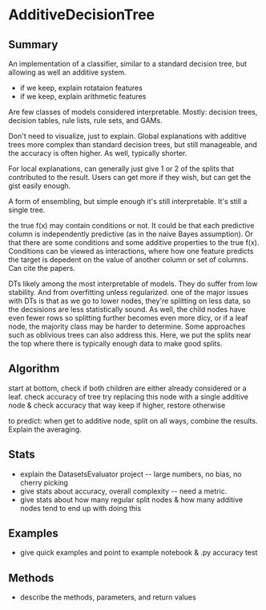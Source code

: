 # AdditiveDecisionTree

## Summary
An implementation of a classifier, similar to a standard decision tree, but allowing as well an additive system.

- if we keep, explain rotataion features
- if we keep, explain arithmetic features

Are few classes of models considered interpretable. Mostly: decision trees, decision tables, rule lists, rule sets, and GAMs. 

Don't need to visualize, just to explain. Global explanations with additive trees more complex than standard decision trees, but still manageable, and the accuracy is often higher. As well, typically shorter.

For local explanations, can generally just give 1 or 2 of the splits that contributed to the result. Users can get more if they wish, but can get the gist easily enough.

A form of ensembling, but simple enough it's still interpretable. It's still a single tree. 

the true f(x) may contain conditions or not. It could be that each predictive column is independently predictive (as in the naive Bayes assumption). Or that there are some conditions and some additive properties to the true f(x). Conditions can be viewed as interactions, where how one feature predicts the target is depedent on the value of another column or set of columns. Can cite the papers. 

DTs likely among the most interpretable of models. They do suffer from low stability. And from overfitting unless regularized. one of the major issues with DTs is that as we go to lower nodes, they're splitting on less data, so the decsisions are less statistically sound. As well, the child nodes have even fewer rows so splitting further becomes even more dicy, or if a leaf node, the majority class may be harder to determine. Some approaches such as oblivious trees can also address this. Here, we put the splits near the top where there is typically enough data to make good splits. 

## Algorithm
start at bottom, check if both children are either already considered or a leaf. 
check accuracy of tree
try replacing this node with a single additive node & check accuracy that way
keep if higher, restore otherwise

to predict: when get to additive node, split on all ways, combine the results. Explain the averaging.

## Stats
- explain the DatasetsEvaluator project -- large numbers, no bias, no cherry picking
- give stats about accuracy, overall complexity -- need a metric. 
- give stats about how many regular split nodes & how many additive nodes tend to end up with doing this


## Examples
- give quick examples and point to example notebook & .py accuracy test

## Methods
- describe the methods, parameters, and return values

